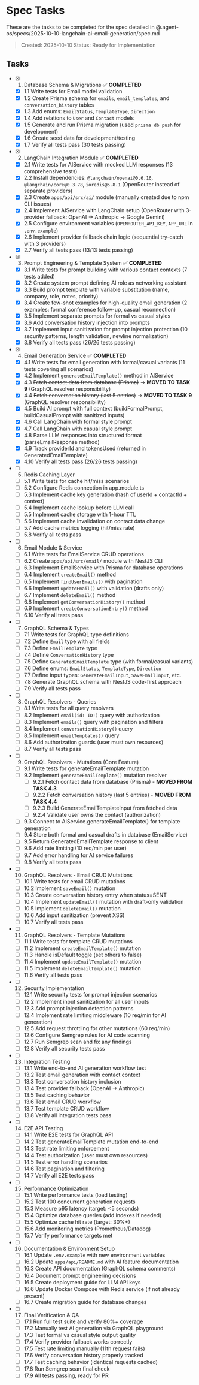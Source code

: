 # Spec Tasks

These are the tasks to be completed for the spec detailed in @.agent-os/specs/2025-10-10-langchain-ai-email-generation/spec.md

> Created: 2025-10-10
> Status: Ready for Implementation

## Tasks

- [x] 1. Database Schema & Migrations ✅ **COMPLETED**
  - [x] 1.1 Write tests for Email model validation
  - [x] 1.2 Create Prisma schema for `emails`, `email_templates`, and `conversation_history` tables
  - [x] 1.3 Add enums: `EmailStatus`, `TemplateType`, `Direction`
  - [x] 1.4 Add relations to `User` and `Contact` models
  - [x] 1.5 Generate and run Prisma migration (used `prisma db push` for development)
  - [x] 1.6 Create seed data for development/testing
  - [x] 1.7 Verify all tests pass (30 tests passing)

- [x] 2. LangChain Integration Module ✅ **COMPLETED**
  - [x] 2.1 Write tests for AIService with mocked LLM responses (13 comprehensive tests)
  - [x] 2.2 Install dependencies: `@langchain/openai@0.6.16`, `@langchain/core@0.3.78`, `ioredis@5.8.1` (OpenRouter instead of separate providers)
  - [x] 2.3 Create `apps/api/src/ai/` module (manually created due to npm CLI issues)
  - [x] 2.4 Implement AIService with LangChain setup (OpenRouter with 3-provider fallback: OpenAI → Anthropic → Google Gemini)
  - [x] 2.5 Configure environment variables (`OPENROUTER_API_KEY`, `APP_URL` in `.env.example`)
  - [x] 2.6 Implement provider fallback chain logic (sequential try-catch with 3 providers)
  - [x] 2.7 Verify all tests pass (13/13 tests passing)

- [x] 3. Prompt Engineering & Template System ✅ **COMPLETED**
  - [x] 3.1 Write tests for prompt building with various contact contexts (7 tests added)
  - [x] 3.2 Create system prompt defining AI role as networking assistant
  - [x] 3.3 Build prompt template with variable substitution (name, company, role, notes, priority)
  - [x] 3.4 Create few-shot examples for high-quality email generation (2 examples: formal conference follow-up, casual reconnection)
  - [x] 3.5 Implement separate prompts for formal vs casual styles
  - [x] 3.6 Add conversation history injection into prompts
  - [x] 3.7 Implement input sanitization for prompt injection protection (10 security patterns, length validation, newline normalization)
  - [x] 3.8 Verify all tests pass (26/26 tests passing)

- [x] 4. Email Generation Service ✅ **COMPLETED**
  - [x] 4.1 Write tests for email generation with formal/casual variants (11 tests covering all scenarios)
  - [x] 4.2 Implement `generateEmailTemplate()` method in AIService
  - [x] 4.3 ~~Fetch contact data from database (Prisma)~~ → **MOVED TO TASK 9** (GraphQL resolver responsibility)
  - [x] 4.4 ~~Fetch conversation history (last 5 entries)~~ → **MOVED TO TASK 9** (GraphQL resolver responsibility)
  - [x] 4.5 Build AI prompt with full context (buildFormalPrompt, buildCasualPrompt with sanitized inputs)
  - [x] 4.6 Call LangChain with formal style prompt
  - [x] 4.7 Call LangChain with casual style prompt
  - [x] 4.8 Parse LLM responses into structured format (parseEmailResponse method)
  - [x] 4.9 Track providerId and tokensUsed (returned in GeneratedEmailTemplate)
  - [x] 4.10 Verify all tests pass (26/26 tests passing)

- [ ] 5. Redis Caching Layer
  - [ ] 5.1 Write tests for cache hit/miss scenarios
  - [ ] 5.2 Configure Redis connection in app.module.ts
  - [ ] 5.3 Implement cache key generation (hash of userId + contactId + context)
  - [ ] 5.4 Implement cache lookup before LLM call
  - [ ] 5.5 Implement cache storage with 1-hour TTL
  - [ ] 5.6 Implement cache invalidation on contact data change
  - [ ] 5.7 Add cache metrics logging (hit/miss rate)
  - [ ] 5.8 Verify all tests pass

- [ ] 6. Email Module & Service
  - [ ] 6.1 Write tests for EmailService CRUD operations
  - [ ] 6.2 Create `apps/api/src/email/` module with NestJS CLI
  - [ ] 6.3 Implement EmailService with Prisma for database operations
  - [ ] 6.4 Implement `createEmail()` method
  - [ ] 6.5 Implement `findUserEmails()` with pagination
  - [ ] 6.6 Implement `updateEmail()` with validation (drafts only)
  - [ ] 6.7 Implement `deleteEmail()` method
  - [ ] 6.8 Implement `getConversationHistory()` method
  - [ ] 6.9 Implement `createConversationEntry()` method
  - [ ] 6.10 Verify all tests pass

- [ ] 7. GraphQL Schema & Types
  - [ ] 7.1 Write tests for GraphQL type definitions
  - [ ] 7.2 Define `Email` type with all fields
  - [ ] 7.3 Define `EmailTemplate` type
  - [ ] 7.4 Define `ConversationHistory` type
  - [ ] 7.5 Define `GeneratedEmailTemplate` type (with formal/casual variants)
  - [ ] 7.6 Define enums: `EmailStatus`, `TemplateType`, `Direction`
  - [ ] 7.7 Define input types: `GenerateEmailInput`, `SaveEmailInput`, etc.
  - [ ] 7.8 Generate GraphQL schema with NestJS code-first approach
  - [ ] 7.9 Verify all tests pass

- [ ] 8. GraphQL Resolvers - Queries
  - [ ] 8.1 Write tests for all query resolvers
  - [ ] 8.2 Implement `email(id: ID!)` query with authorization
  - [ ] 8.3 Implement `emails()` query with pagination and filters
  - [ ] 8.4 Implement `conversationHistory()` query
  - [ ] 8.5 Implement `emailTemplates()` query
  - [ ] 8.6 Add authorization guards (user must own resources)
  - [ ] 8.7 Verify all tests pass

- [ ] 9. GraphQL Resolvers - Mutations (Core Feature)
  - [ ] 9.1 Write tests for generateEmailTemplate mutation
  - [ ] 9.2 Implement `generateEmailTemplate()` mutation resolver
    - [ ] 9.2.1 Fetch contact data from database (Prisma) - **MOVED FROM TASK 4.3**
    - [ ] 9.2.2 Fetch conversation history (last 5 entries) - **MOVED FROM TASK 4.4**
    - [ ] 9.2.3 Build GenerateEmailTemplateInput from fetched data
    - [ ] 9.2.4 Validate user owns the contact (authorization)
  - [ ] 9.3 Connect to AIService.generateEmailTemplate() for template generation
  - [ ] 9.4 Store both formal and casual drafts in database (EmailService)
  - [ ] 9.5 Return GeneratedEmailTemplate response to client
  - [ ] 9.6 Add rate limiting (10 req/min per user)
  - [ ] 9.7 Add error handling for AI service failures
  - [ ] 9.8 Verify all tests pass

- [ ] 10. GraphQL Resolvers - Email CRUD Mutations
  - [ ] 10.1 Write tests for email CRUD mutations
  - [ ] 10.2 Implement `saveEmail()` mutation
  - [ ] 10.3 Create conversation history entry when status=SENT
  - [ ] 10.4 Implement `updateEmail()` mutation with draft-only validation
  - [ ] 10.5 Implement `deleteEmail()` mutation
  - [ ] 10.6 Add input sanitization (prevent XSS)
  - [ ] 10.7 Verify all tests pass

- [ ] 11. GraphQL Resolvers - Template Mutations
  - [ ] 11.1 Write tests for template CRUD mutations
  - [ ] 11.2 Implement `createEmailTemplate()` mutation
  - [ ] 11.3 Handle isDefault toggle (set others to false)
  - [ ] 11.4 Implement `updateEmailTemplate()` mutation
  - [ ] 11.5 Implement `deleteEmailTemplate()` mutation
  - [ ] 11.6 Verify all tests pass

- [ ] 12. Security Implementation
  - [ ] 12.1 Write security tests for prompt injection scenarios
  - [ ] 12.2 Implement input sanitization for all user inputs
  - [ ] 12.3 Add prompt injection detection patterns
  - [ ] 12.4 Implement rate limiting middleware (10 req/min for AI generation)
  - [ ] 12.5 Add request throttling for other mutations (60 req/min)
  - [ ] 12.6 Configure Semgrep rules for AI code scanning
  - [ ] 12.7 Run Semgrep scan and fix any findings
  - [ ] 12.8 Verify all security tests pass

- [ ] 13. Integration Testing
  - [ ] 13.1 Write end-to-end AI generation workflow test
  - [ ] 13.2 Test email generation with contact context
  - [ ] 13.3 Test conversation history inclusion
  - [ ] 13.4 Test provider fallback (OpenAI → Anthropic)
  - [ ] 13.5 Test caching behavior
  - [ ] 13.6 Test email CRUD workflow
  - [ ] 13.7 Test template CRUD workflow
  - [ ] 13.8 Verify all integration tests pass

- [ ] 14. E2E API Testing
  - [ ] 14.1 Write E2E tests for GraphQL API
  - [ ] 14.2 Test generateEmailTemplate mutation end-to-end
  - [ ] 14.3 Test rate limiting enforcement
  - [ ] 14.4 Test authorization (user must own resources)
  - [ ] 14.5 Test error handling scenarios
  - [ ] 14.6 Test pagination and filtering
  - [ ] 14.7 Verify all E2E tests pass

- [ ] 15. Performance Optimization
  - [ ] 15.1 Write performance tests (load testing)
  - [ ] 15.2 Test 100 concurrent generation requests
  - [ ] 15.3 Measure p95 latency (target: <5 seconds)
  - [ ] 15.4 Optimize database queries (add indexes if needed)
  - [ ] 15.5 Optimize cache hit rate (target: 30%+)
  - [ ] 15.6 Add monitoring metrics (Prometheus/Datadog)
  - [ ] 15.7 Verify performance targets met

- [ ] 16. Documentation & Environment Setup
  - [ ] 16.1 Update `.env.example` with new environment variables
  - [ ] 16.2 Update `apps/api/README.md` with AI feature documentation
  - [ ] 16.3 Create API documentation (GraphQL schema comments)
  - [ ] 16.4 Document prompt engineering decisions
  - [ ] 16.5 Create deployment guide for LLM API keys
  - [ ] 16.6 Update Docker Compose with Redis service (if not already present)
  - [ ] 16.7 Create migration guide for database changes

- [ ] 17. Final Verification & QA
  - [ ] 17.1 Run full test suite and verify 80%+ coverage
  - [ ] 17.2 Manually test AI generation via GraphQL playground
  - [ ] 17.3 Test formal vs casual style output quality
  - [ ] 17.4 Verify provider fallback works correctly
  - [ ] 17.5 Test rate limiting manually (11th request fails)
  - [ ] 17.6 Verify conversation history properly tracked
  - [ ] 17.7 Test caching behavior (identical requests cached)
  - [ ] 17.8 Run Semgrep scan final check
  - [ ] 17.9 All tests passing, ready for PR
